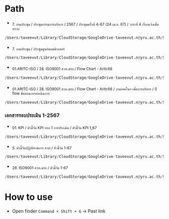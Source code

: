 # Path
- <sub>7. งานประชุม / ประชุมกรรมการบริหาร / 2567 / ประชุมครั้งที่ 4-67 (24 เม.ย. 67) / วาระที่ 4 เรื่องแจ้งเพื่อทราบ</sub>
```python
/Users/taveevut/Library/CloudStorage/GoogleDrive-taveevut.n@yru.ac.th/Shared drives/01.ARITC-ISO/7. งานประชุม/ประชุมกรรมการบริหาร/2567/ประชุมครั้งที่ 4-67 (24 เม.ย. 67)/วาระที่ 4 เรื่องแจ้งเพื่อทราบ
```
- <sub>7. งานประชุม / ประชุมศูนย์คอมพิวเตอร์</sub>
```python
/Users/taveevut/Library/CloudStorage/GoogleDrive-taveevut.n@yru.ac.th/Shared drives/01.ARITC-ISO/7. งานประชุม/ประชุมศูนย์คอมพิวเตอร์
```
- <sub>01.ARITC-ISO / 28. ISO9001 สวท.มรย / Flow Chart - Aritc66</sub>
```python
/Users/taveevut/Library/CloudStorage/GoogleDrive-taveevut.n@yru.ac.th/Shared drives/01.ARITC-ISO/28. ISO9001 สวท.มรย/Flow Chart - Aritc66
```
- <sub>01.ARITC-ISO / 28. ISO9001 สวท.มรย / Flow Chart - Aritc66 / งานเทคโนฯ เพื่อการบริหาร / 0 flow ขั้นตอนการดำเนินการ</sub>
```python
/Users/taveevut/Library/CloudStorage/GoogleDrive-taveevut.n@yru.ac.th/Shared drives/01.ARITC-ISO/28. ISO9001 สวท.มรย/Flow Chart - Aritc66/งานเทคโนฯ เพื่อการบริหาร/0 flow ขั้นตอนการดำเนินการ
```


### เอกสารรอบประเมิน 1-2567
- <sub>01. KPI / ตัวชี้วัด KPI รอบ 1 การประเมิน / ตัวชี้วัด KPI 1_67</sub>
```python
/Users/taveevut/Library/CloudStorage/GoogleDrive-taveevut.n@yru.ac.th/Shared drives/03.ITA/01. KPI/ตัวชี้วัด KPI รอบ 1 การประเมิน/ตัวชี้วัด KPI 1_67
```
- <sub>5. ตัวชี้วัดปฏิบัติราชการ สวท / ตัวชี้วัด 1-67</sub>
```python
/Users/taveevut/Library/CloudStorage/GoogleDrive-taveevut.n@yru.ac.th/Shared drives/01.ARITC/5. ตัวชี้วัดปฏิบัติราชการ สวท/ตัวชี้วัด 1-67
```
- <sub>28. ISO9001 สวท.มรย / ตัวชี้วัด 1-67</sub>
```python
/Users/taveevut/Library/CloudStorage/GoogleDrive-taveevut.n@yru.ac.th/Shared drives/01.ARITC-ISO/28. ISO9001 สวท.มรย/ตัวชี้วัด 1-67
```

# How to use
- Open finder `Command + Shift + G` -> Past link

